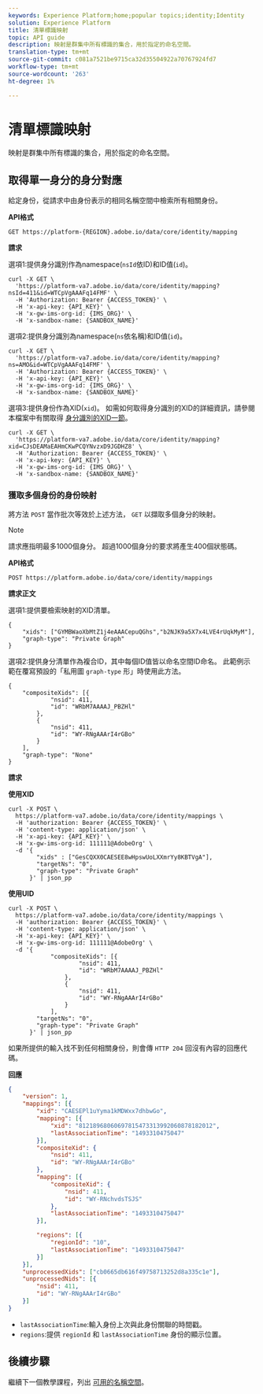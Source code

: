 ```yaml
---
keywords: Experience Platform;home;popular topics;identity;Identity
solution: Experience Platform
title: 清單標識映射
topic: API guide
description: 映射是群集中所有標識的集合，用於指定的命名空間。
translation-type: tm+mt
source-git-commit: c081a7521be9715ca32d35504922a70767924fd7
workflow-type: tm+mt
source-wordcount: '263'
ht-degree: 1%

---
```



# 清單標識映射

映射是群集中所有標識的集合，用於指定的命名空間。

## 取得單一身分的身分對應

給定身份，從請求中由身份表示的相同名稱空間中檢索所有相關身份。

**API格式**

```http
GET https://platform-{REGION}.adobe.io/data/core/identity/mapping
```

**請求**

選項1:提供身分識別作為namespace(`nsId`依ID)和ID值(`id`)。

```shell
curl -X GET \
  'https://platform-va7.adobe.io/data/core/identity/mapping?nsId=411&id=WTCpVgAAAFq14FMF' \
  -H 'Authorization: Bearer {ACCESS_TOKEN}' \
  -H 'x-api-key: {API_KEY}' \
  -H 'x-gw-ims-org-id: {IMS_ORG}' \
  -H 'x-sandbox-name: {SANDBOX_NAME}'
```

選項2:提供身分識別為namespace(`ns`依名稱)和ID值(`id`)。

```shell
curl -X GET \
  'https://platform-va7.adobe.io/data/core/identity/mapping?ns=AMO&id=WTCpVgAAAFq14FMF' \
  -H 'Authorization: Bearer {ACCESS_TOKEN}' \
  -H 'x-api-key: {API_KEY}' \
  -H 'x-gw-ims-org-id: {IMS_ORG}' \
  -H 'x-sandbox-name: {SANDBOX_NAME}'
```

選項3:提供身份作為XID(`xid`)。 如需如何取得身分識別的XID的詳細資訊，請參閱本檔案中有關取得 [身分識別的XID一節](./list-native-id.md)。

```shell
curl -X GET \
  'https://platform-va7.adobe.io/data/core/identity/mapping?xid=CJsDEAMaEAHmCKwPCQYNvzxD9JGDHZ8' \
  -H 'Authorization: Bearer {ACCESS_TOKEN}' \
  -H 'x-api-key: {API_KEY}' \
  -H 'x-gw-ims-org-id: {IMS_ORG}' \
  -H 'x-sandbox-name: {SANDBOX_NAME}'
```

### 獲取多個身份的身份映射

將方法 `POST` 當作批次等效於上述方法， `GET` 以擷取多個身分的映射。

>[!NOTE]
>
>請求應指明最多1000個身分。 超過1000個身分的要求將產生400個狀態碼。

**API格式**

```http
POST https://platform.adobe.io/data/core/identity/mappings
```

**請求正文**

選項1:提供要檢索映射的XID清單。

```shell
{
    "xids": ["GYMBWaoXbMtZ1j4eAAACepuQGhs","b2NJK9a5X7x4LVE4rUqkMyM"],
    "graph-type": "Private Graph"
}
```

選項2:提供身分清單作為複合ID，其中每個ID值皆以命名空間ID命名。 此範例示範在覆寫預設的「私用圖 `graph-type` 形」時使用此方法。

```shell
{
    "compositeXids": [{
            "nsid": 411,
            "id": "WRbM7AAAAJ_PBZHl"
        },
        {
            "nsid": 411,
            "id": "WY-RNgAAArI4rGBo"
        }
    ],
    "graph-type": "None"
}
```

**請求**

**使用XID**

```shell
curl -X POST \
  https://platform-va7.adobe.io/data/core/identity/mappings \
  -H 'authorization: Bearer {ACCESS_TOKEN}' \
  -H 'content-type: application/json' \
  -H 'x-api-key: {API_KEY}' \
  -H 'x-gw-ims-org-id: 111111@AdobeOrg' \
  -d '{
        "xids" : ["GesCQXX0CAESEE8wHpswUoLXXmrYy8KBTVgA"],
        "targetNs": "0",
        "graph-type": "Private Graph"
      }' | json_pp
```

**使用UID**

```shell
curl -X POST \
  https://platform-va7.adobe.io/data/core/identity/mappings \
  -H 'authorization: Bearer {ACCESS_TOKEN}' \
  -H 'content-type: application/json' \
  -H 'x-api-key: {API_KEY}' \
  -H 'x-gw-ims-org-id: 111111@AdobeOrg' \
  -d '{
            "compositeXids": [{
                    "nsid": 411,
                    "id": "WRbM7AAAAJ_PBZHl"
                },
                {
                    "nsid": 411,
                    "id": "WY-RNgAAArI4rGBo"
                }
            ],
        "targetNs": "0",
        "graph-type": "Private Graph"
      }' | json_pp
```

如果所提供的輸入找不到任何相關身份，則會傳 `HTTP 204` 回沒有內容的回應代碼。

**回應**

```json
{
    "version": 1,
    "mappings": [{
        "xid": "CAESEPl1uYyma1kMDWxx7dhbwGo",
        "mapping": [{
            "xid": "81218968060697815473313992060878182012",
            "lastAssociationTime": "1493310475047"
        }],
        "compositeXid": {
            "nsid": 411,
            "id": "WY-RNgAAArI4rGBo"
        },
        "mapping": [{
            "compositeXid": {
                "nsid": 411,
                "id": "WY-RNchvdsTSJS"
            },
            "lastAssociationTime": "1493310475047"
        }],

        "regions": [{
            "regionId": "10",
            "lastAssociationTime": "1493310475047"
        }]
    }],
    "unprocessedXids": ["cb0665db616f49758713252d8a335c1e"],
    "unprocessedNids": [{
        "nsid": 411,
        "id": "WY-RNgAAArI4rGBo"
    }]
}
```

- `lastAssociationTime`:輸入身份上次與此身份關聯的時間戳。
- `regions`:提供 `regionId` 和 `lastAssociationTime` 身份的顯示位置。

## 後續步驟

繼續下一個教學課程，列出 [可用的名稱空間](./list-namespaces.md)。
